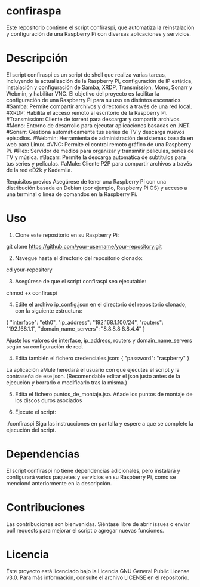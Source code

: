 # confiraspa
Este repositorio contiene el script confiraspi, que automatiza la reinstalación y configuración de una Raspberry Pi con diversas aplicaciones y servicios.

Descripción
===========
El script confiraspi es un script de shell que realiza varias tareas, incluyendo la actualización de la Raspberry Pi, configuración de IP estática, instalación y configuración de Samba, XRDP, Transmission, Mono, Sonarr y Webmin, y habilitar VNC. El objetivo del proyecto es facilitar la configuración de una Raspberry Pi para su uso en distintos escenarios.
#Samba: Permite compartir archivos y directorios a través de una red local.
#XRDP: Habilita el acceso remoto al escritorio de la Raspberry Pi.
#Transmission: Cliente de torrent para descargar y compartir archivos.
#Mono: Entorno de desarrollo para ejecutar aplicaciones basadas en .NET.
#Sonarr: Gestiona automáticamente tus series de TV y descarga nuevos episodios.
#Webmin: Herramienta de administración de sistemas basada en web para Linux.
#VNC: Permite el control remoto gráfico de una Raspberry Pi.
#Plex: Servidor de medios para organizar y transmitir películas, series de TV y música.
#Bazarr: Permite la descarga automática de subtítulos para tus series y películas.
#aMule: Cliente P2P para compartir archivos a través de la red eD2k y Kademlia.

Requisitos previos
Asegúrese de tener una Raspberry Pi con una distribución basada en Debian (por ejemplo, Raspberry Pi OS) y acceso a una terminal o línea de comandos en la Raspberry Pi.


Uso
====
1)  Clone este repositorio en su Raspberry Pi:
 
git clone https://github.com/your-username/your-repository.git

2)  Navegue hasta el directorio del repositorio clonado:
 
cd your-repository

3)  Asegúrese de que el script confiraspi sea ejecutable:

chmod +x confiraspi

4)  Edite el archivo ip_config.json en el directorio del repositorio clonado, con la siguiente estructura:

{
  "interface": "eth0",
  "ip_address": "192.168.1.100/24",
  "routers": "192.168.1.1",
  "domain_name_servers": "8.8.8.8 8.8.4.4"
}

Ajuste los valores de interface, ip_address, routers y domain_name_servers según su configuración de red.

4)  Edita también el fichero credenciales.json:
{
       "password": "raspberry"
}

La aplicación aMule heredará el usuario con que ejecutes el script y la contraseña de ese json. (Recomendable editar el json justo antes de la ejecución y borrarlo o modificarlo tras la misma.)

5) Edita el fichero puntos_de_montaje.jso. Añade los puntos de montaje de los discos duros asociados

6)  Ejecute el script:

./confiraspi
Siga las instrucciones en pantalla y espere a que se complete la ejecución del script.


Dependencias
============
El script confiraspi no tiene dependencias adicionales, pero instalará y configurará varios paquetes y servicios en su Raspberry Pi, como se mencionó anteriormente en la descripción.


Contribuciones
==============
Las contribuciones son bienvenidas. Siéntase libre de abrir issues o enviar pull requests para mejorar el script o agregar nuevas funciones.


Licencia
========
Este proyecto está licenciado bajo la Licencia GNU General Public License v3.0. Para más información, consulte el archivo LICENSE en el repositorio.
